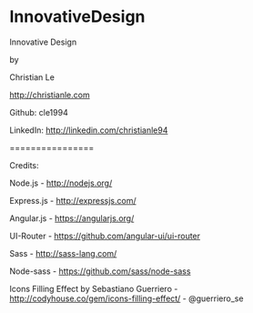 InnovativeDesign
================

Innovative Design

by

Christian Le

http://christianle.com

Github: cle1994

LinkedIn: http://linkedin.com/christianle94

================

Credits:

Node.js - http://nodejs.org/

Express.js - http://expressjs.com/

Angular.js - https://angularjs.org/

UI-Router - https://github.com/angular-ui/ui-router

Sass - http://sass-lang.com/

Node-sass - https://github.com/sass/node-sass

Icons Filling Effect by Sebastiano Guerriero - http://codyhouse.co/gem/icons-filling-effect/ - @guerriero_se
